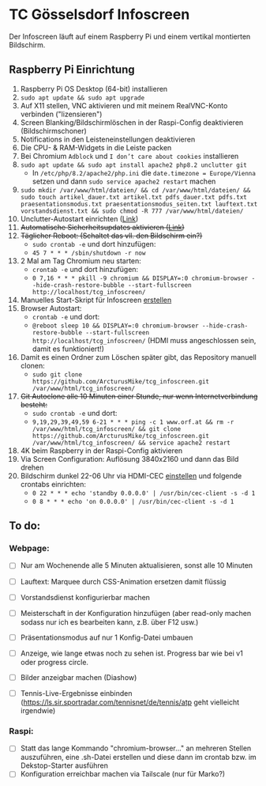 # TC Gösselsdorf Infoscreen
Der Infoscreen läuft auf einem Raspberry Pi und einem vertikal montierten Bildschirm.

## Raspberry Pi Einrichtung

1. Raspberry Pi OS Desktop (64-bit) installieren
2. `sudo apt update && sudo apt upgrade`
3. Auf X11 stellen, VNC aktivieren und mit meinem RealVNC-Konto verbinden ("lizensieren")
4. Screen Blanking/Bildschirmlöschen in der Raspi-Config deaktivieren (Bildschirmschoner)
5. Notifications in den Leisteneinstellungen deaktivieren
6. Die CPU- & RAM-Widgets in die Leiste packen
7. Bei Chromium `Adblock` und `I don’t care about cookies` installieren
8. `sudo apt update && sudo apt install apache2 php8.2 unclutter git`
    - In `/etc/php/8.2/apache2/php.ini` die `date.timezone = Europe/Vienna` setzen und dann `sudo service apache2 restart` machen
9.  `sudo mkdir /var/www/html/dateien/ && cd /var/www/html/dateien/ && sudo touch artikel_dauer.txt artikel.txt pdfs_dauer.txt pdfs.txt praesentationsmodus.txt praesentationsmodus_seiten.txt lauftext.txt vorstandsdienst.txt && sudo chmod -R 777 /var/www/html/dateien/`
10. Unclutter-Autostart einrichten ([Link](https://ostechnix.com/auto-hide-mouse-pointer-using-unclutter-after-a-certain-time/))
11. ~~Automatische Sicherheitsupdates aktivieren ([Link](https://www.elektronik-kompendium.de/sites/raspberry-pi/2002101.htm))~~
12. ~~Täglicher Reboot: (Schaltet das vll. den Bildschirm ein?)~~
    - `sudo crontab -e` und dort hinzufügen:
    - `45 7 * * * /sbin/shutdown -r now`
13. 2 Mal am Tag Chromium neu starten:
    - `crontab -e` und dort hinzufügen:
    - `0 7,16 * * * pkill -9 chromium && DISPLAY=:0 chromium-browser --hide-crash-restore-bubble --start-fullscreen http://localhost/tcg_infoscreen/`
14. Manuelles Start-Skript für Infoscreen [erstellen](https://askubuntu.com/questions/475081/how-to-create-a-launcher-to-execute-a-terminal-command)
15. Browser Autostart:
    - `crontab -e` und dort:
    - `@reboot sleep 10 && DISPLAY=:0 chromium-browser --hide-crash-restore-bubble --start-fullscreen http://localhost/tcg_infoscreen/` (HDMI muss angeschlossen sein, damit es funktioniert!)
16. Damit es einen Ordner zum Löschen später gibt, das Repository manuell clonen:
    - `sudo git clone https://github.com/ArcturusMike/tcg_infoscreen.git /var/www/html/tcg_infoscreen/`
17. ~~Git Autoclone alle 10 Minuten einer Stunde, nur wenn Internetverbindung besteht:~~
    - `sudo crontab -e` und dort:
    - `9,19,29,39,49,59 6-21 * * * ping -c 1 www.orf.at && rm -r /var/www/html/tcg_infoscreen/ && git clone https://github.com/ArcturusMike/tcg_infoscreen.git /var/www/html/tcg_infoscreen/ && service apache2 restart`
18. 4K beim Raspberry in der Raspi-Config aktivieren
19.  Via Screen Configuration: Auflösung 3840x2160 und dann das Bild drehen
20. Bildschirm dunkel 22-06 Uhr via HDMI-CEC [einstellen](https://pimylifeup.com/raspberrypi-hdmi-cec/) und folgende crontabs einrichten:
    - `0 22 * * * echo 'standby 0.0.0.0' | /usr/bin/cec-client -s -d 1`
    - `0 8 * * * echo 'on 0.0.0.0' | /usr/bin/cec-client -s -d 1`

## To do:
### Webpage:

- [ ] Nur am Wochenende alle 5 Minuten aktualisieren, sonst alle 10 Minuten
- [ ] Lauftext: Marquee durch CSS-Animation ersetzen damit flüssig
- [ ] Vorstandsdienst konfigurierbar machen
- [ ] Meisterschaft in der Konfiguration hinzufügen (aber read-only machen sodass nur ich es bearbeiten kann, z.B. über F12 usw.)
- [ ] Präsentationsmodus auf nur 1 Konfig-Datei umbauen
- [ ] Anzeige, wie lange etwas noch zu sehen ist. Progress bar wie bei v1 oder progress circle.
- [ ] Bilder anzeigbar machen (Diashow)
- [ ] Tennis-Live-Ergebnisse einbinden (https://ls.sir.sportradar.com/tennisnet/de/tennis/atp geht vielleicht irgendwie)


### Raspi:

- [ ] Statt das lange Kommando "chromium-browser..." an mehreren Stellen auszuführen, eine .sh-Datei erstellen und diese dann im crontab bzw. im Dekstop-Starter ausführen
- [ ] Konfiguration erreichbar machen via Tailscale (nur für Marko?)
